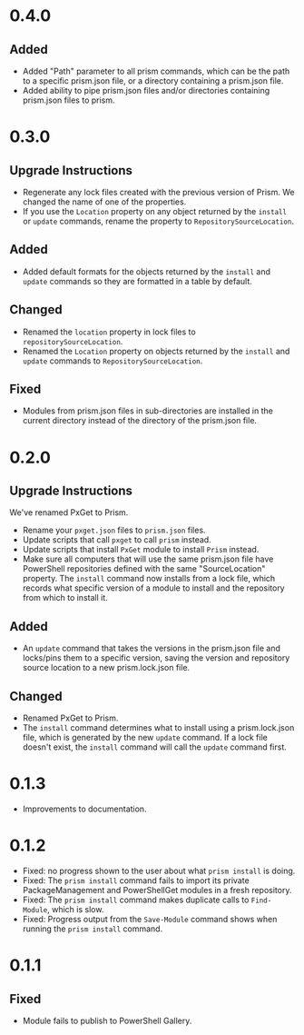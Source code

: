 # 0.4.0

## Added

* Added "Path" parameter to all prism commands, which can be the path to a specific prism.json file, or a directory
  containing a prism.json file.
* Added ability to pipe prism.json files and/or directories containing prism.json files to prism.


# 0.3.0

## Upgrade Instructions

* Regenerate any lock files created with the previous version of Prism. We changed the name of one of the properties.
* If you use the `Location` property on any object returned by the `install` or `update` commands, rename the property
  to `RepositorySourceLocation`.

## Added

* Added default formats for the objects returned by the `install` and `update` commands so they are formatted in a table
by default.

## Changed

* Renamed the `location` property in lock files to `repositorySourceLocation`.
* Renamed the `Location` property on objects returned by the `install` and `update` commands to
`RepositorySourceLocation`.

## Fixed

* Modules from prism.json files in sub-directories are installed in the current directory instead of the directory of
  the prism.json file.


# 0.2.0

## Upgrade Instructions

We've renamed PxGet to Prism.

* Rename your `pxget.json` files to `prism.json` files.
* Update scripts that call `pxget` to call `prism` instead.
* Update scripts that install `PxGet` module to install `Prism` instead.
* Make sure all computers that will use the same prism.json file have PowerShell repositories defined with the same
  "SourceLocation" property. The `install` command now installs from a lock file, which records what specific version of
  a module to install and the repository from which to install it.

## Added

* An `update` command that takes the versions in the prism.json file and locks/pins them to a specific version, saving
  the version and repository source location to a new prism.lock.json file.

## Changed

* Renamed PxGet to Prism.
* The `install` command determines what to install using a prism.lock.json file, which is generated by the new `update`
  command. If a lock file doesn't exist, the `install` command will call the `update` command first.


# 0.1.3

* Improvements to documentation.


# 0.1.2

* Fixed: no progress shown to the user about what `prism install` is doing.
* Fixed: The `prism install` command fails to import its private PackageManagement and PowerShellGet modules in a
fresh repository.
* Fixed: The `prism install` command makes duplicate calls to `Find-Module`, which is slow.
* Fixed: Progress output from the `Save-Module` command shows when running the `prism install` command.


# 0.1.1

## Fixed

* Module fails to publish to PowerShell Gallery. 